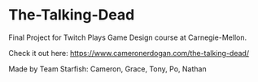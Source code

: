 # The-Talking-Dead

Final Project for Twitch Plays Game Design course at Carnegie-Mellon.

Check it out here: https://www.cameronerdogan.com/the-talking-dead/

Made by Team Starfish:
Cameron, Grace, Tony, Po, Nathan
